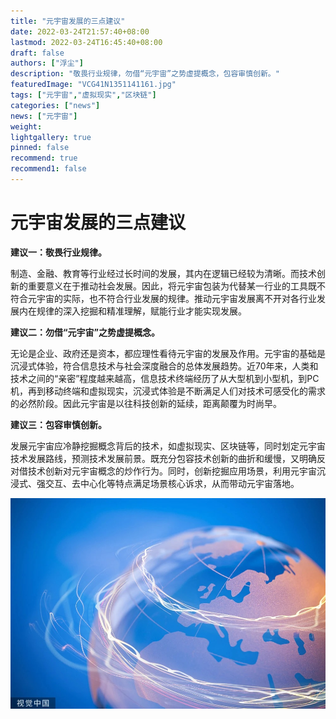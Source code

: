 ```yaml
---
title: "元宇宙发展的三点建议"
date: 2022-03-24T21:57:40+08:00
lastmod: 2022-03-24T16:45:40+08:00
draft: false
authors: ["浮尘"]
description: "敬畏行业规律，勿借“元宇宙”之势虚提概念，包容审慎创新。"
featuredImage: "VCG41N1351141161.jpg"
tags: ["元宇宙","虚拟现实","区块链"]
categories: ["news"]
news: ["元宇宙"]
weight: 
lightgallery: true
pinned: false
recommend: true
recommend1: false
---
```


# 元宇宙发展的三点建议



**建议一：敬畏行业规律。**

制造、金融、教育等行业经过长时间的发展，其内在逻辑已经较为清晰。而技术创新的重要意义在于推动社会发展。因此，将元宇宙包装为代替某一行业的工具既不符合元宇宙的实际，也不符合行业发展的规律。推动元宇宙发展离不开对各行业发展内在规律的深入挖掘和精准理解，赋能行业才能实现发展。

**建议二：勿借“元宇宙”之势虚提概念。**

无论是企业、政府还是资本，都应理性看待元宇宙的发展及作用。元宇宙的基础是沉浸式体验，符合信息技术与社会深度融合的总体发展趋势。近70年来，人类和技术之间的“亲密”程度越来越高，信息技术终端经历了从大型机到小型机，到PC机，再到移动终端和虚拟现实，沉浸式体验是不断满足人们对技术可感受化的需求的必然阶段。因此元宇宙是以往科技创新的延续，距离颠覆为时尚早。

**建议三：包容审慎创新。**

发展元宇宙应冷静挖掘概念背后的技术，如虚拟现实、区块链等，同时划定元宇宙技术发展路线，预测技术发展前景。既充分包容技术创新的曲折和缓慢，又明确反对借技术创新对元宇宙概念的炒作行为。同时，创新挖掘应用场景，利用元宇宙沉浸式、强交互、去中心化等特点满足场景核心诉求，从而带动元宇宙落地。

![1](15684631318.jpg)

